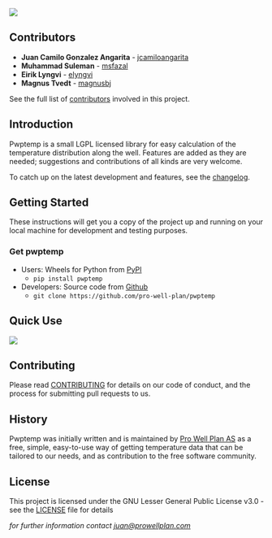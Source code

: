 ![](https://user-images.githubusercontent.com/52009346/69100304-2eb3e800-0a5d-11ea-9a3a-8e502af2120b.png)

## Contributors

* **Juan Camilo Gonzalez Angarita** - [jcamiloangarita](https://github.com/jcamiloangarita)
* **Muhammad Suleman** - [msfazal](https://github.com/msfazal)
* **Eirik Lyngvi** - [elyngvi](https://github.com/elyngvi)
* **Magnus Tvedt** - [magnusbj](https://github.com/magnusbj)

See the full list of [contributors](https://github.com/pro-well-plan/pwptemp/graphs/contributors) involved in this project.

## Introduction
Pwptemp is a small LGPL licensed library for easy calculation of the
temperature distribution along the well. Features are added as they
are needed; suggestions and contributions of all kinds are very welcome.

To catch up on the latest development and features, see the [changelog](CHANGELOG.md).

## Getting Started

These instructions will get you a copy of the project up and running on your local machine for development and testing purposes.

### Get pwptemp

* Users: Wheels for Python from [PyPI](https://pypi.python.org/pypi/pwptemp/) 
    * `pip install pwptemp`
* Developers: Source code from [Github](https://github.com/pro-well-plan/pwptemp)
    * `git clone https://github.com/pro-well-plan/pwptemp`

## Quick Use
![](https://user-images.githubusercontent.com/52009346/69101600-4e98db00-0a60-11ea-9b8d-2d54b2c525b9.gif)
    
## Contributing

Please read [CONTRIBUTING](CONTRIBUTING.md) for details on our code of conduct, and the process for submitting pull requests to us.

## History ##
Pwptemp was initially written and is maintained by [Pro Well Plan
AS](http://www.prowellplan.com/) as a free, simple, easy-to-use way of getting
temperature data that can be tailored to our needs, and as contribution to the
free software community.

## License

This project is licensed under the GNU Lesser General Public License v3.0 - see the [LICENSE](LICENSE.md) file for details


*for further information contact juan@prowellplan.com*
